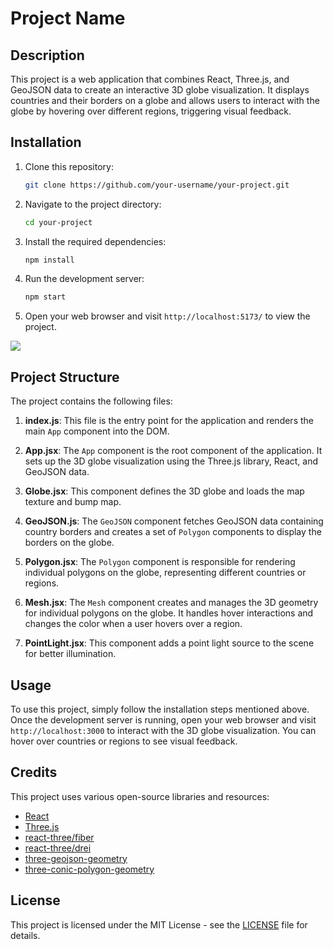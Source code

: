 # Project Name

## Description
This project is a web application that combines React, Three.js, and GeoJSON data to create an interactive 3D globe visualization. It displays countries and their borders on a globe and allows users to interact with the globe by hovering over different regions, triggering visual feedback.

## Installation

1. Clone this repository:
   ```bash
   git clone https://github.com/your-username/your-project.git
   ```

2. Navigate to the project directory:
   ```bash
   cd your-project
   ```

3. Install the required dependencies:
   ```bash
   npm install
   ```

4. Run the development server:
   ```bash
   npm start
   ```

5. Open your web browser and visit `http://localhost:5173/` to view the project.


![](https://github.com/daemoNick/R3F-globe-with-geojson/blob/main/src/assets/Globe-gif.gif)


## Project Structure
The project contains the following files:

1. **index.js**: This file is the entry point for the application and renders the main `App` component into the DOM.

2. **App.jsx**: The `App` component is the root component of the application. It sets up the 3D globe visualization using the Three.js library, React, and GeoJSON data.

3. **Globe.jsx**: This component defines the 3D globe and loads the map texture and bump map.

4. **GeoJSON.js**: The `GeoJSON` component fetches GeoJSON data containing country borders and creates a set of `Polygon` components to display the borders on the globe.

5. **Polygon.jsx**: The `Polygon` component is responsible for rendering individual polygons on the globe, representing different countries or regions.

6. **Mesh.jsx**: The `Mesh` component creates and manages the 3D geometry for individual polygons on the globe. It handles hover interactions and changes the color when a user hovers over a region.

7. **PointLight.jsx**: This component adds a point light source to the scene for better illumination.


## Usage
To use this project, simply follow the installation steps mentioned above. Once the development server is running, open your web browser and visit `http://localhost:3000` to interact with the 3D globe visualization. You can hover over countries or regions to see visual feedback.

## Credits
This project uses various open-source libraries and resources:

- [React](https://reactjs.org/)
- [Three.js](https://threejs.org/)
- [react-three/fiber](https://github.com/pmndrs/react-three-fiber)
- [react-three/drei](https://github.com/pmndrs/drei)
- [three-geojson-geometry](https://www.npmjs.com/package/three-geojson-geometry)
- [three-conic-polygon-geometry](https://www.npmjs.com/package/three-conic-polygon-geometry)

## License
This project is licensed under the MIT License - see the [LICENSE](LICENSE) file for details.